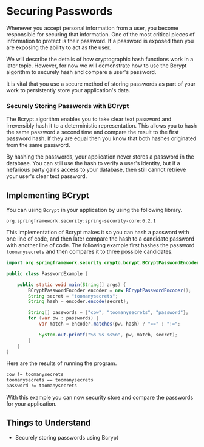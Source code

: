 # Securing Passwords

Whenever you accept personal information from a user, you become responsible for securing that information. One of the most critical pieces of information to protect is their password. If a password is exposed then you are exposing the ability to act as the user.

We will describe the details of how cryptographic hash functions work in a later topic. However, for now we will demonstrate how to use the Bcrypt algorithm to securely hash and compare a user's password.

It is vital that you use a secure method of storing passwords as part of your work to persistently store your application's data.

### Securely Storing Passwords with BCrypt

The Bcrypt algorithm enables you to take clear text password and irreversibly hash it to a deterministic representation. This allows you to hash the same password a second time and compare the result to the first password hash. If they are equal then you know that both hashes originated from the same password.

By hashing the passwords, your application never stores a password in the database. You can still use the hash to verify a user's identity, but if a nefarious party gains access to your database, then still cannot retrieve your user's clear text password.

## Implementing BCrypt

You can using `Bcrypt` in your application by using the following library.

```
org.springframework.security:spring-security-core:6.2.1
```

This implementation of Bcrypt makes it so you can hash a password with one line of code, and then later compare the hash to a candidate password with another line of code. The following example first hashes the password `toomanysecrets` and then compares it to three possible candidates.

```java
import org.springframework.security.crypto.bcrypt.BCryptPasswordEncoder;

public class PasswordExample {

    public static void main(String[] args) {
        BCryptPasswordEncoder encoder = new BCryptPasswordEncoder();
        String secret = "toomanysecrets";
        String hash = encoder.encode(secret);

        String[] passwords = {"cow", "toomanysecrets", "password"};
        for (var pw : passwords) {
            var match = encoder.matches(pw, hash) ? "==" : "!=";

            System.out.printf("%s %s %s%n", pw, match, secret);
        }
    }
}
```

Here are the results of running the program.

```txt
cow != toomanysecrets
toomanysecrets == toomanysecrets
password != toomanysecrets
```

With this example you can now security store and compare the passwords for your application.

## Things to Understand

- Securely storing passwords using Bcrypt
